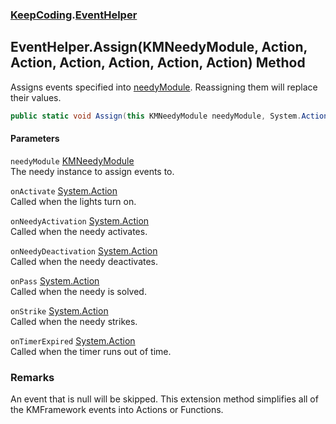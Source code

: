 ### [KeepCoding](KeepCoding.md 'KeepCoding').[EventHelper](KeepCoding_EventHelper.md 'KeepCoding.EventHelper')
## EventHelper.Assign(KMNeedyModule, Action, Action, Action, Action, Action, Action) Method
Assigns events specified into [needyModule](KeepCoding_EventHelper_Assign(KMNeedyModule_System_Action_System_Action_System_Action_System_Action_System_Action_System_Action).md#KeepCoding_EventHelper_Assign(KMNeedyModule_System_Action_System_Action_System_Action_System_Action_System_Action_System_Action)_needyModule 'KeepCoding.EventHelper.Assign(KMNeedyModule, System.Action, System.Action, System.Action, System.Action, System.Action, System.Action).needyModule'). Reassigning them will replace their values.  
```csharp
public static void Assign(this KMNeedyModule needyModule, System.Action onActivate=null, System.Action onNeedyActivation=null, System.Action onNeedyDeactivation=null, System.Action onPass=null, System.Action onStrike=null, System.Action onTimerExpired=null);
```
#### Parameters
<a name='KeepCoding_EventHelper_Assign(KMNeedyModule_System_Action_System_Action_System_Action_System_Action_System_Action_System_Action)_needyModule'></a>
`needyModule` [KMNeedyModule](https://docs.microsoft.com/en-us/dotnet/api/KMNeedyModule 'KMNeedyModule')  
The needy instance to assign events to.
  
<a name='KeepCoding_EventHelper_Assign(KMNeedyModule_System_Action_System_Action_System_Action_System_Action_System_Action_System_Action)_onActivate'></a>
`onActivate` [System.Action](https://docs.microsoft.com/en-us/dotnet/api/System.Action 'System.Action')  
Called when the lights turn on.
  
<a name='KeepCoding_EventHelper_Assign(KMNeedyModule_System_Action_System_Action_System_Action_System_Action_System_Action_System_Action)_onNeedyActivation'></a>
`onNeedyActivation` [System.Action](https://docs.microsoft.com/en-us/dotnet/api/System.Action 'System.Action')  
Called when the needy activates.
  
<a name='KeepCoding_EventHelper_Assign(KMNeedyModule_System_Action_System_Action_System_Action_System_Action_System_Action_System_Action)_onNeedyDeactivation'></a>
`onNeedyDeactivation` [System.Action](https://docs.microsoft.com/en-us/dotnet/api/System.Action 'System.Action')  
Called when the needy deactivates.
  
<a name='KeepCoding_EventHelper_Assign(KMNeedyModule_System_Action_System_Action_System_Action_System_Action_System_Action_System_Action)_onPass'></a>
`onPass` [System.Action](https://docs.microsoft.com/en-us/dotnet/api/System.Action 'System.Action')  
Called when the needy is solved.
  
<a name='KeepCoding_EventHelper_Assign(KMNeedyModule_System_Action_System_Action_System_Action_System_Action_System_Action_System_Action)_onStrike'></a>
`onStrike` [System.Action](https://docs.microsoft.com/en-us/dotnet/api/System.Action 'System.Action')  
Called when the needy strikes.
  
<a name='KeepCoding_EventHelper_Assign(KMNeedyModule_System_Action_System_Action_System_Action_System_Action_System_Action_System_Action)_onTimerExpired'></a>
`onTimerExpired` [System.Action](https://docs.microsoft.com/en-us/dotnet/api/System.Action 'System.Action')  
Called when the timer runs out of time.
  
### Remarks
An event that is null will be skipped. This extension method simplifies all of the KMFramework events into Actions or Functions.  
